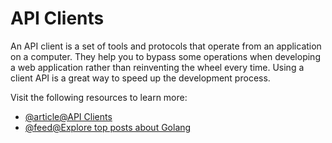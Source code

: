 # API Clients

An API client is a set of tools and protocols that operate from an application on a computer. They help you to bypass some operations when developing a web application rather than reinventing the wheel every time. Using a client API is a great way to speed up the development process.

Visit the following resources to learn more:

- [@article@API Clients](https://rapidapi.com/blog/api-glossary/client/)
- [@feed@Explore top posts about Golang](https://app.daily.dev/tags/golang?ref=roadmapsh)
